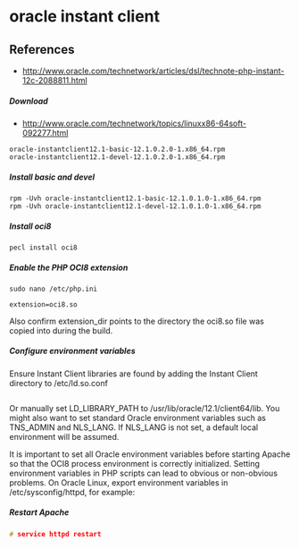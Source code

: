 # oracle instant client

## References
* http://www.oracle.com/technetwork/articles/dsl/technote-php-instant-12c-2088811.html

##### Download
* http://www.oracle.com/technetwork/topics/linuxx86-64soft-092277.html
```
oracle-instantclient12.1-basic-12.1.0.2.0-1.x86_64.rpm
oracle-instantclient12.1-devel-12.1.0.2.0-1.x86_64.rpm 
```

##### Install basic and devel
```
rpm -Uvh oracle-instantclient12.1-basic-12.1.0.1.0-1.x86_64.rpm
rpm -Uvh oracle-instantclient12.1-devel-12.1.0.1.0-1.x86_64.rpm
```

##### Install oci8
```
pecl install oci8
```

##### Enable the PHP OCI8 extension 
```
sudo nano /etc/php.ini
```
```
extension=oci8.so
```
Also confirm extension_dir points to the directory the oci8.so file was copied into during the build.

##### Configure environment variables
Ensure Instant Client libraries are found by adding the Instant Client directory to /etc/ld.so.conf
```
```
Or manually set LD_LIBRARY_PATH to /usr/lib/oracle/12.1/client64/lib. You might also want to set standard Oracle environment variables such as TNS_ADMIN and NLS_LANG. If NLS_LANG is not set, a default local environment will be assumed.

It is important to set all Oracle environment variables before starting Apache so that the OCI8 process environment is correctly initialized. Setting environment variables in PHP scripts can lead to obvious or non-obvious problems. On Oracle Linux, export environment variables in /etc/sysconfig/httpd, for example:

##### Restart Apache
```c
# service httpd restart
```
